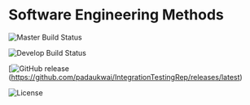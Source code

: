 
# Software Engineering Methods

![Master Build Status](https://github.com/padaukwai/IntegrationTestingRep/actions/workflows/updatemain.yml/badge.svg?branch=master)

![Develop Build Status](https://github.com/padaukwai/IntegrationTestingRep/actions/workflows/updatemain.yml/badge.svg?branch=develop)

[![GitHub release](https://img.shields.io/github/releases/padaukwai/REPO.svg)(https://github.com/padaukwai/IntegrationTestingRep/releases/latest)

![License](https://img.shields.io/badge/License-Apache_2.0-blue.svg)
